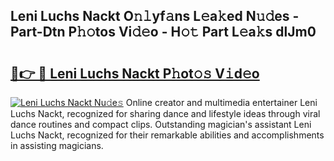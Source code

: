## Leni Luchs Nackt O𝚗𝚕yf𝚊ns L𝚎a𝚔ed N𝚞𝚍es - Part-Dtn P𝚑𝚘tos Vi𝚍𝚎o - H𝚘𝚝 Part L𝚎a𝚔s dlJm0

# <h2><a href="http://kfdhaj.oniu.top/?m=Leni+Luchs+Nackt">🔗👉 🔴 Leni Luchs Nackt P𝚑ot𝚘𝚜 V𝚒d𝚎o</a></h2>

[![Leni Luchs Nackt Nu𝚍e𝚜](https://i.imgur.com/0qMVB7G.gif)](http://kfdhaj.oniu.top/?m=Leni+Luchs+Nackt)
Online creator and multimedia entertainer Leni Luchs Nackt, recognized for sharing dance and lifestyle ideas through viral dance routines and compact clips. Outstanding magician's assistant Leni Luchs Nackt, recognized for their remarkable abilities and accomplishments in assisting magicians.  

